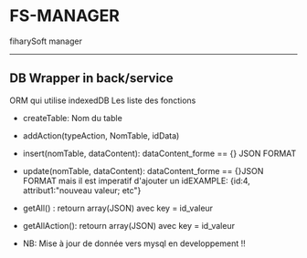 # FS-MANAGER
fiharySoft manager
***
## DB Wrapper in back/service
ORM qui utilise indexedDB
Les liste des fonctions
- createTable: Nom du table

- addAction(typeAction, NomTable, idData)

- insert(nomTable, dataContent): dataContent_forme == {} JSON FORMAT
- update(nomTable, dataContent): dataContent_forme == {}JSON FORMAT mais il est imperatif d'ajouter un idEXAMPLE: {id:4, attribut1:"nouveau valeur; etc"}
- getAll() : retourn array(JSON) avec key = id_valeur
- getAllAction(): retourn array(JSON) avec key = id_valeur


- NB: Mise à jour de donnée vers mysql en developpement !!
